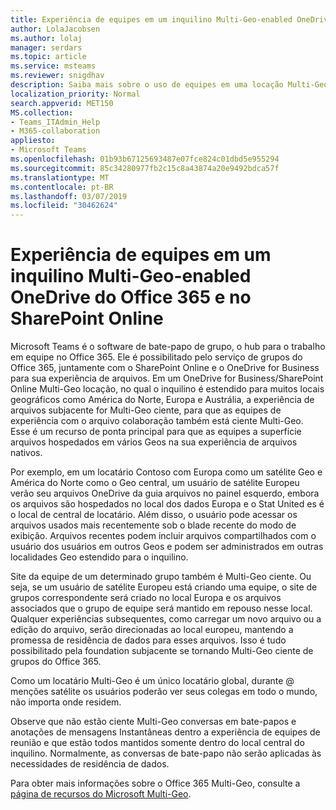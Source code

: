 ```yaml
---
title: Experiência de equipes em um inquilino Multi-Geo-enabled OneDrive do Office 365 e no SharePoint Online
author: LolaJacobsen
ms.author: lolaj
manager: serdars
ms.topic: article
ms.service: msteams
ms.reviewer: snigdhav
description: Saiba mais sobre o uso de equipes em uma locação Multi-Geo-enabled OneDrive do Office 365 e no SharePoint Online.
localization_priority: Normal
search.appverid: MET150
MS.collection:
- Teams_ITAdmin_Help
- M365-collaboration
appliesto:
- Microsoft Teams
ms.openlocfilehash: 01b93b67125693487e07fce824c01dbd5e955294
ms.sourcegitcommit: 85c34280977fb2c15c8a43874a20e9492bdca57f
ms.translationtype: MT
ms.contentlocale: pt-BR
ms.lasthandoff: 03/07/2019
ms.locfileid: "30462624"
---
```

<a name="teams-experience-in-an-office-365-onedrive-and-sharepoint-online-multi-geo-enabled-tenancy"></a>Experiência de equipes em um inquilino Multi-Geo-enabled OneDrive do Office 365 e no SharePoint Online
===========================================

Microsoft Teams é o software de bate-papo de grupo, o hub para o trabalho em equipe no Office 365. Ele é possibilitado pelo serviço de grupos do Office 365, juntamente com o SharePoint Online e o OneDrive for Business para sua experiência de arquivos. Em um OneDrive for Business/SharePoint Online Multi-Geo locação, no qual o inquilino é estendido para muitos locais geográficos como América do Norte, Europa e Austrália, a experiência de arquivos subjacente for Multi-Geo ciente, para que as equipes de experiência com o arquivo colaboração também está ciente Multi-Geo. Esse é um recurso de ponta principal para que as equipes a superfície arquivos hospedados em vários Geos na sua experiência de arquivos nativos.

Por exemplo, em um locatário Contoso com Europa como um satélite Geo e América do Norte como o Geo central, um usuário de satélite Europeu verão seu arquivos OneDrive da guia arquivos no painel esquerdo, embora os arquivos são hospedados no local dos dados Europa e o Stat United es é o local de central de locatário. Além disso, o usuário pode acessar os arquivos usados mais recentemente sob o blade recente do modo de exibição. Arquivos recentes podem incluir arquivos compartilhados com o usuário dos usuários em outros Geos e podem ser administrados em outras localidades Geo estendido para o inquilino. 

Site da equipe de um determinado grupo também é Multi-Geo ciente. Ou seja, se um usuário de satélite Europeu está criando uma equipe, o site de grupos correspondente será criado no local Europa e os arquivos associados que o grupo de equipe será mantido em repouso nesse local. Qualquer experiências subsequentes, como carregar um novo arquivo ou a edição do arquivo, serão direcionadas ao local europeu, mantendo a promessa de residência de dados para esses arquivos. Isso é tudo possibilitado pela foundation subjacente se tornando Multi-Geo ciente de grupos do Office 365.

Como um locatário Multi-Geo é um único locatário global, durante @ menções satélite os usuários poderão ver seus colegas em todo o mundo, não importa onde residem. 

Observe que não estão ciente Multi-Geo conversas em bate-papos e anotações de mensagens Instantâneas dentro a experiência de equipes de reunião e que estão todos mantidos somente dentro do local central do inquilino. Normalmente, as conversas de bate-papo não serão aplicadas às necessidades de residência de dados.

Para obter mais informações sobre o Office 365 Multi-Geo, consulte a [página de recursos do Microsoft Multi-Geo](https://aka.ms/multi-geo).